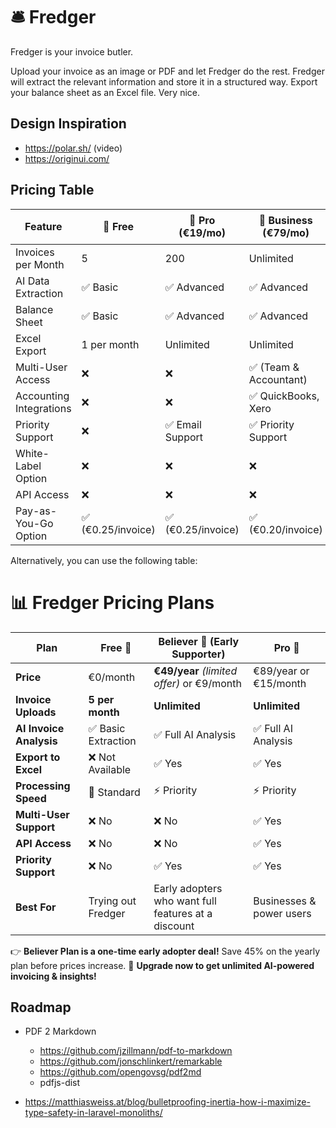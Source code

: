 # 🛎️ Fredger

Fredger is your invoice butler.

Upload your invoice as an image or PDF and let Fredger do the rest. Fredger will extract the relevant information and store it in a structured way. Export your balance sheet as an Excel file. Very nice.

## Design Inspiration

- https://polar.sh/ (video)
- https://originui.com/

## Pricing Table


| Feature | 🌱 Free | 💼 Pro (€19/mo) | 🏢 Business (€79/mo) | 📈 Enterprise (Custom) |
|---------|----------|-----------------|---------------------|---------------------|
| Invoices per Month | 5 | 200 | Unlimited | Unlimited + API Access |
| AI Data Extraction | ✅ Basic | ✅ Advanced | ✅ Advanced | ✅ Fully Customizable |
| Balance Sheet | ✅ Basic | ✅ Advanced | ✅ Advanced | ✅ Custom Reports |
| Excel Export | 1 per month | Unlimited | Unlimited | Unlimited + API Export |
| Multi-User Access | ❌ | ❌ | ✅ (Team & Accountant) | ✅ (Custom Users) |
| Accounting Integrations | ❌ | ❌ | ✅ QuickBooks, Xero | ✅ Custom Integrations |
| Priority Support | ❌ | ✅ Email Support | ✅ Priority Support | ✅ Dedicated Manager |
| White-Label Option | ❌ | ❌ | ❌ | ✅ Available |
| API Access | ❌ | ❌ | ❌ | ✅ Yes |
| Pay-as-You-Go Option | ✅ (€0.25/invoice) | ✅ (€0.25/invoice) | ✅ (€0.20/invoice) | ✅ Custom Pricing |


Alternatively, you can use the following table:
# 📊 Fredger Pricing Plans

| Plan       | Free 🎉                | Believer 🚀 (Early Supporter) | Pro 💼  |
|------------|------------------------|------------------------------|---------|
| **Price**  | €0/month                | **€49/year** _(limited offer)_ or €9/month | €89/year or €15/month |
| **Invoice Uploads** | **5 per month**  | **Unlimited**  | **Unlimited** |
| **AI Invoice Analysis** | ✅ Basic Extraction | ✅ Full AI Analysis | ✅ Full AI Analysis |
| **Export to Excel** | ❌ Not Available | ✅ Yes | ✅ Yes |
| **Processing Speed** | 🚀 Standard | ⚡ Priority | ⚡ Priority |
| **Multi-User Support** | ❌ No | ❌ No | ✅ Yes |
| **API Access** | ❌ No | ❌ No | ✅ Yes |
| **Priority Support** | ❌ No | ✅ Yes | ✅ Yes |
| **Best For** | Trying out Fredger | Early adopters who want full features at a discount | Businesses & power users |

👉 **Believer Plan is a one-time early adopter deal!** Save 45% on the yearly plan before prices increase.
🚀 **Upgrade now to get unlimited AI-powered invoicing & insights!**


## Roadmap

- PDF 2 Markdown
    - https://github.com/jzillmann/pdf-to-markdown
    - https://github.com/jonschlinkert/remarkable
    - https://github.com/opengovsg/pdf2md
    - pdfjs-dist

- https://matthiasweiss.at/blog/bulletproofing-inertia-how-i-maximize-type-safety-in-laravel-monoliths/
